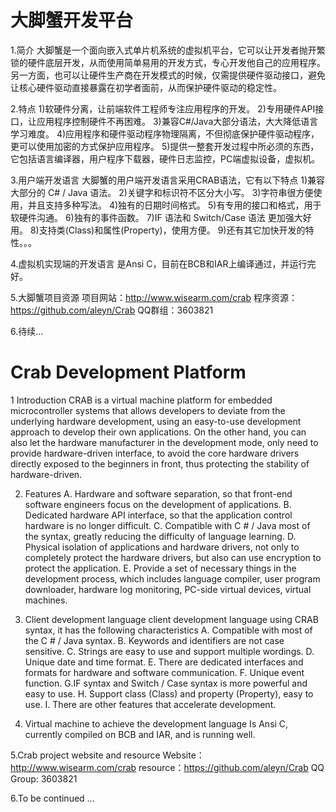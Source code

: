 大脚蟹开发平台
=============================

1.简介
  大脚蟹是一个面向嵌入式单片机系统的虚拟机平台，它可以让开发者抛开繁锁的硬件底层开发，从而使用简单易用的开发方式，专心开发他自己的应用程序。
  另一方面，也可以让硬件生产商在开发模式的时候，仅需提供硬件驱动接口，避免让核心硬件驱动直接暴露在初学者面前，从而保护硬件驱动的稳定性。

2.特点
	1)软硬件分离，让前端软件工程师专注应用程序的开发。
	2)专用硬件API接口，让应用程序控制硬件不再困难。
	3)兼容C#/Java大部分语法，大大降低语言学习难度。
	4)应用程序和硬件驱动程序物理隔离，不但彻底保护硬件驱动程序，更可以使用加密的方式保护应用程序。
  5)提供一整套开发过程中所必须的东西，它包括语言编译器，用户程序下载器，硬件日志监控，PC端虚拟设备，虚拟机。

3.用户端开发语言
  大脚蟹的用户端开发语言采用CRAB语法，它有以下特点
	1)兼容大部分的 C# / Java 语法。
	2)关键字和标识符不区分大小写。
	3)字符串很方便使用，并且支持多种写法。
	4)独有的日期时间格式。
	5)有专用的接口和格式，用于软硬件沟通。
	6)独有的事件函数。
	7)IF 语法和 Switch/Case 语法 更加强大好用。
	8)支持类(Class)和属性(Property)，使用方便。
	9)还有其它加快开发的特性。。。

4.虚拟机实现端的开发语言
  是Ansi C，目前在BCB和IAR上编译通过，并运行完好。

5.大脚蟹项目资源
  项目网站：http://www.wisearm.com/crab
  程序资源：https://github.com/aleyn/Crab
  QQ群组：3603821

6.待续...

Crab Development Platform
=============================
1 Introduction
  CRAB is a virtual machine platform for embedded microcontroller systems that allows developers to deviate from the underlying hardware development, 
  using an easy-to-use development approach to develop their own applications.
  On the other hand, you can also let the hardware manufacturer in the development mode, only need to provide hardware-driven interface, 
  to avoid the core hardware drivers directly exposed to the beginners in front, thus protecting the stability of hardware-driven.

2. Features
	A. Hardware and software separation, so that front-end software engineers focus on the development of applications.
	B. Dedicated hardware API interface, so that the application control hardware is no longer difficult.
	C. Compatible with C # / Java most of the syntax, greatly reducing the difficulty of language learning.
	D. Physical isolation of applications and hardware drivers, not only to completely protect the hardware drivers, but also can use encryption to protect the application.
	E. Provide a set of necessary things in the development process, which includes language compiler, user program downloader, hardware log monitoring, PC-side virtual devices, virtual machines.

3. Client development language
  client development language using CRAB syntax, it has the following characteristics
	A. Compatible with most of the C # / Java syntax.
	B. Keywords and identifiers are not case sensitive.
	C. Strings are easy to use and support multiple wordings.
	D. Unique date and time format.
	E. There are dedicated interfaces and formats for hardware and software communication.
	F. Unique event function.
	G.IF syntax and Switch / Case syntax is more powerful and easy to use.
	H. Support class (Class) and property (Property), easy to use.
	I. There are other features that accelerate development.

4. Virtual machine to achieve the development language
   Is Ansi C, currently compiled on BCB and IAR, and is running well.

5.Crab project website and resource
  Website：http://www.wisearm.com/crab
  resource：https://github.com/aleyn/Crab
  QQ Group: 3603821

6.To be continued ...